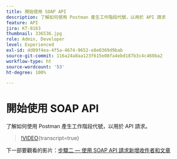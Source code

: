 ```yaml
---
title: 開始使用 SOAP API
description: 了解如何使用 Postman 產生工作階段代號，以用於 API 請求
feature: API
jira: KT-8163
thumbnail: 336536.jpg
role: Admin, Developer
level: Experienced
exl-id: dd09f4ea-4f5a-4674-9652-e8e0369d9bab
source-git-commit: 116a24a8aa123f615e08fa4ebd187b3c4c460ba2
workflow-type: ht
source-wordcount: '53'
ht-degree: 100%

---
```


# 開始使用 SOAP API

了解如何使用 Postman 產生工作階段代號，以用於 API 請求。

>[!VIDEO](https://video.tv.adobe.com/v/336536?quality=12&learn=on){transcript=true}

下一部要觀看的影片：[步驟二 — 使用 SOAP API 請求新增收件者和文章](/help/tutorial-use-soap-apis/add-recipients-and-articles-using-soap-api-requests.md)
